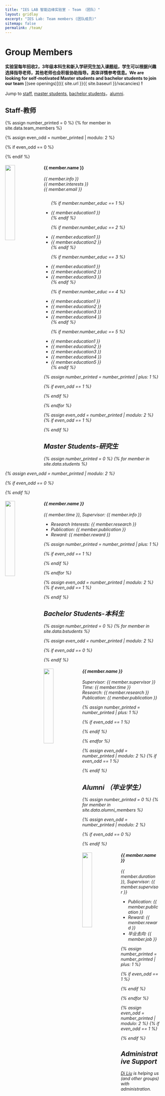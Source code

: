 ```yaml
---
title: "IES LAB 智能边缘实验室 - Team （团队）"
layout: gridlay
excerpt: "IES Lab: Team members (团队成员)"
sitemap: false
permalink: /team/
---
```


# Group Members

 **实验室每年招收2，3年级本科生和新入学研究生加入课题组，学生可以根据兴趣选择指导老师，其他老师也会积极协助指导。具体详情参考信息。We are  looking for self-motivated Master students and bachelor students to join our team** [(see openings)]({{ site.url }}{{ site.baseurl }}/vacancies) **!**


Jump to [staff](#staff-教师), [master students](#master-students-研究生), [bachelor students](#bachelor-students-本科生)，[alumni](#alumni-毕业).

## Staff-教师
{% assign number_printed = 0 %}
{% for member in site.data.team_members %}

{% assign even_odd = number_printed | modulo: 2 %}

{% if even_odd == 0 %}
<div class="row">
{% endif %}

<div class="col-sm-6 clearfix">
  <img src="{{ site.url }}{{ site.baseurl }}/images/teampic/{{ member.photo }}" class="img-responsive" width="25%" style="float: left" />
  <h4>{{ member.name }}</h4>
  <i>{{ member.info }} <br> {{ member.interests }} <br> {{ member.email }} <!--<br>email: <{{ member.email }}></i> -->
  <ul style="overflow: hidden">

  {% if member.number_educ == 1 %}
  <li> {{ member.education1 }} </li>
  {% endif %}

  {% if member.number_educ == 2 %}
  <li> {{ member.education1 }} </li>
  <li> {{ member.education2 }} </li>
  {% endif %}

  {% if member.number_educ == 3 %}
  <li> {{ member.education1 }} </li>
  <li> {{ member.education2 }} </li>
  <li> {{ member.education3 }} </li>
  {% endif %}

  {% if member.number_educ == 4 %}
  <li> {{ member.education1 }} </li>
  <li> {{ member.education2 }} </li>
  <li> {{ member.education3 }} </li>
  <li> {{ member.education4 }} </li>
  {% endif %}

  {% if member.number_educ == 5 %}
  <li> {{ member.education1 }} </li>
  <li> {{ member.education2 }} </li>
  <li> {{ member.education3 }} </li>
  <li> {{ member.education4 }} </li>
  <li> {{ member.education5 }} </li>
  {% endif %}

  </ul>
</div>

{% assign number_printed = number_printed | plus: 1 %}

{% if even_odd == 1 %}
</div>
{% endif %}

{% endfor %}

{% assign even_odd = number_printed | modulo: 2 %}
{% if even_odd == 1 %}
</div>
{% endif %}




## Master Students-研究生
{% assign number_printed = 0 %}
{% for member in site.data.students %}

{% assign even_odd = number_printed | modulo: 2 %}

{% if even_odd == 0 %}
<div class="row">
{% endif %}

<div class="col-sm-6 clearfix">
<img src="{{ site.url }}{{ site.baseurl }}/images/studentpic/{{ member.photo }}" class="img-responsive" width="25%" style="float: left" />
  <h4>{{ member.name }}</h4>
  <i>{{ member.time }}, Supervisor: {{ member.info }}  <!-- <br>email: <{{ member.email }}></i> -->
   <ul style="overflow: hidden">
    <li>Research Interests: {{ member.research }} </li>
    <li>Publication: {{ member.publication }}  </li>
    <li>Reward: {{ member.reward }} </li> 
    </ul>
  
</div>

{% assign number_printed = number_printed | plus: 1 %}

{% if even_odd == 1 %}
</div>
{% endif %}

{% endfor %}

{% assign even_odd = number_printed | modulo: 2 %}
{% if even_odd == 1 %}
</div>
{% endif %}

## Bachelor Students-本科生
{% assign number_printed = 0 %}
{% for member in site.data.bstudents %}

{% assign even_odd = number_printed | modulo: 2 %}

{% if even_odd == 0 %}
<div class="row">
{% endif %}

<div class="col-sm-6 clearfix">
<img src="{{ site.url }}{{ site.baseurl }}/images/studentpic/{{ member.photo }}" class="img-responsive" width="25%" style="float: left" />
  <h4>{{ member.name }}</h4>
  <i>Supervisor: {{ member.supervisor }} <!-- <br>email: <{{ member.email }}></i> -->
   <br> Time: {{ member.time }} 
   <br> Research: {{ member.research }} 
   <br> Publication: {{ member.publication }} 

</div>

{% assign number_printed = number_printed | plus: 1 %}

{% if even_odd == 1 %}
</div>
{% endif %}

{% endfor %}

{% assign even_odd = number_printed | modulo: 2 %}
{% if even_odd == 1 %}
</div>
{% endif %}



## Alumni （毕业学生）

{% assign number_printed = 0 %}
{% for member in site.data.alumni_members %}

{% assign even_odd = number_printed | modulo: 2 %}

{% if even_odd == 0 %}
<div class="row">
{% endif %}

<div class="col-sm-6 clearfix">
  <img src="{{ site.url }}{{ site.baseurl }}/images/studentpic/{{ member.photo }}" class="img-responsive" width="25%" style="float: left" />
  <h4>{{ member.name }}</h4>
  <i>{{ member.duration }}, Supervisor: {{ member.supervisor }} </i>
   <ul style="overflow: hidden">
    <li>Publication: {{ member.publication }}  </li> 
    <li>Reward: {{ member.reward }} </li>
    <li> 毕业去向: {{ member.job }} </li>
    </ul>
</div>

{% assign number_printed = number_printed | plus: 1 %}

{% if even_odd == 1 %}
</div>
{% endif %}

{% endfor %}

{% assign even_odd = number_printed | modulo: 2 %}
{% if even_odd == 1 %}
</div>
{% endif %}



## Administrative Support
<a href="mailto:dliu@ynu.edu.cn">Di Liu</a> is helping us (and other groups) with administration.
